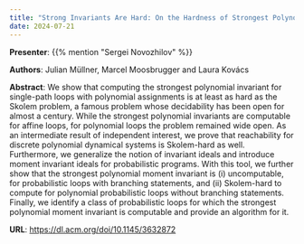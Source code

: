 ```yaml
---
title: "Strong Invariants Are Hard: On the Hardness of Strongest Polynomial Invariants for (Probabilistic) Programs"
date: 2024-07-21
---
```


**Presenter**: {{% mention "Sergei Novozhilov" %}}

**Authors**: Julian Müllner, Marcel Moosbrugger and Laura Kovács

**Abstract**: We show that computing the strongest polynomial invariant for single-path loops with polynomial assignments is at least as hard as the Skolem problem, a famous problem whose decidability has been open for almost a century. While the strongest polynomial invariants are computable for affine loops, for polynomial loops the problem remained wide open. As an intermediate result of independent interest, we prove that reachability for discrete polynomial dynamical systems is Skolem-hard as well. Furthermore, we generalize the notion of invariant ideals and introduce moment invariant ideals for probabilistic programs. With this tool, we further show that the strongest polynomial moment invariant is (i) uncomputable, for probabilistic loops with branching statements, and (ii) Skolem-hard to compute for polynomial probabilistic loops without branching statements. Finally, we identify a class of probabilistic loops for which the strongest polynomial moment invariant is computable and provide an algorithm for it.

**URL**: https://dl.acm.org/doi/10.1145/3632872
